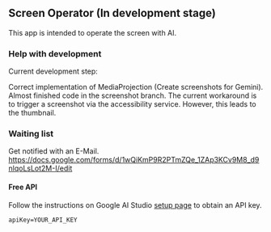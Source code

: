 ## Screen Operator (In development stage)

This app is intended to operate the screen with AI.

### Help with development

Current development step:

Correct implementation of MediaProjection (Create screenshots for Gemini). Almost finished code in the screenshot branch. The current workaround is to trigger a screenshot via the accessibility service. However, this leads to the thumbnail.


### Waiting list
Get notified with an E-Mail. https://docs.google.com/forms/d/1wQiKmP9R2PTmZQe_1ZAp3KCv9M8_d9nlqoLsLot2M-I/edit

#### Free API

Follow the instructions on Google AI Studio [setup page](https://makersuite.google.com/app/apikey) to obtain an API key.

```txt
apiKey=YOUR_API_KEY
```
